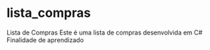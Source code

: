 # lista_compras
Lista de Compras
Este é uma lista de compras desenvolvida em C#<br>
Finalidade de aprendizado
